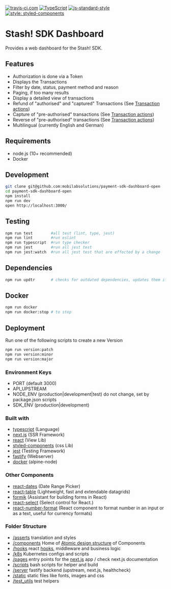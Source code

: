 [![travis-ci.com](https://travis-ci.com/mobilabsolutions/payment-sdk-dashboard-open.svg?token=1TXB69xLKwUo1aProyxt&branch=master)](https://travis-ci.com/mobilabsolutions/payment-sdk-dashboard-open) [![TypeScript](https://badges.frapsoft.com/typescript/version/typescript-next.svg?v=101)](https://www.typescriptlang.org/) [![js-standard-style](https://img.shields.io/badge/code%20style-standard-brightgreen.svg)](http://standardjs.com/) [![style: styled-components](https://img.shields.io/badge/style-%F0%9F%92%85%20styled--components-orange.svg?colorB=daa357&colorA=db748e)](https://github.com/styled-components/styled-components)

# Stash! SDK Dashboard

Provides a web dashboard for the Stash! SDK.

## Features

- Authorization is done via a Token
- Displays the Transactions
- Filter by date, status, payment method and reason
- Paging, if too many results
- Display a detailed view of transactions
- Refund of "authorised" and "captured" Transactions (See [Transaction actions](https://github.com/mobilabsolutions/payment-sdk-dashboard-open/wiki/Transaction-actions))
- Capture of "pre-authorised" transactions (See [Transaction actions](https://github.com/mobilabsolutions/payment-sdk-dashboard-open/wiki/Transaction-actions))
- Reverse of "pre-authorised" transactions (See [Transaction actions](https://github.com/mobilabsolutions/payment-sdk-dashboard-open/wiki/Transaction-actions))
- Multilingual (currently English and German)

## Requirements

- node.js (10+ recommended)
- Docker

## Development

```bash
git clone git@github.com:mobilabsolutions/payment-sdk-dashboard-open
cd payment-sdk-dashboard-open
npm install
npm run dev
open http://localhost:3000/
```

## Testing

```bash
npm run test        #all test (lint, type, jest)
npm run lint        #run eslint
npm run typescript  #run type checker
npm run jest        #run all jest test
npm run jest:watch  #run all jest test that are effected by a change
```

## Dependencies

```bash
npm run updtr       # checks for outdated dependencies, updates them if tests do not fail
```

## Docker

```bash
npm run docker
npm run docker:stop # to stop
```

## Deployment

Run one of the following scripts to create a new Version

```bash
npm run version:patch
npm run version:minor
npm run version:major
```

### Environment Keys

- PORT (default 3000)
- API_UPSTREAM
- NODE_ENV (production|development|test) do not change, set by package.json scripts
- SDK_ENV (production|development)

### Built with

- [typescript](https://www.typescriptlang.org/) (Language)
- [next.js](https://nextjs.org/) (SSR Framework)
- [react](https://reactjs.org/) (View Lib)
- [styled-components](https://www.styled-components.com/) (css Lib)
- [jest](https://jestjs.io/) (Testing Framework)
- [fastify](https://www.fastify.io/) (Webserver)
- [docker](https://www.docker.com/) (alpine-node)

### Other Components

- [react-dates](https://github.com/airbnb/react-dates) (Date Range Picker)
- [react-table](https://github.com/react-tools/react-table) (Lightweight, fast and extendable datagrids)
- [formik](https://github.com/jaredpalmer/formik) (Assistant for building forms in React)
- [react-select](https://github.com/JedWatson/react-select) (Select control for React.)
- [react-number-format](https://github.com/s-yadav/react-number-format) (React component to format number in an input or as a text, useful for currency formats)

### Folder Structure

- [/asserts](https://github.com/mobilabsolutions/payment-sdk-dashboard-open/tree/master/assets) translation and styles
- [/components](https://github.com/mobilabsolutions/payment-sdk-dashboard-open/tree/master/components) Home of [Atomic design structure](http://atomicdesign.bradfrost.com/table-of-contents/) of Components
- [/hooks](https://github.com/mobilabsolutions/payment-sdk-dashboard-open/tree/master/hooks) react [hooks](https://reactjs.org/docs/hooks-intro.html), middleware and business logic
- [/k8s](https://github.com/mobilabsolutions/payment-sdk-dashboard-open/tree/master/k8s) Kubernetes configs and scripts
- [/pages](https://github.com/mobilabsolutions/payment-sdk-dashboard-open/tree/master/pages) entry points for the [next.js](https://nextjs.org/) app / check next.js documentation
- [/scripts](https://github.com/mobilabsolutions/payment-sdk-dashboard-open/tree/master/scripts) bash scripts for helper and build
- [/server](https://github.com/mobilabsolutions/payment-sdk-dashboard-open/tree/master/server) fastify backend (upstream, next.js, healthcheck)
- [/static](https://github.com/mobilabsolutions/payment-sdk-dashboard-open/tree/master/static) static files like fonts, images and css
- [/test_utils](https://github.com/mobilabsolutions/payment-sdk-dashboard-open/tree/master/test_utils) test helpers
